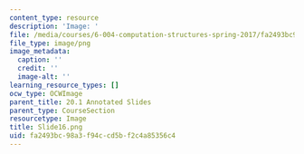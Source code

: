 ```yaml
---
content_type: resource
description: 'Image: '
file: /media/courses/6-004-computation-structures-spring-2017/fa2493bc98a3f94ccd5bf2c4a85356c4_Slide16.png
file_type: image/png
image_metadata:
  caption: ''
  credit: ''
  image-alt: ''
learning_resource_types: []
ocw_type: OCWImage
parent_title: 20.1 Annotated Slides
parent_type: CourseSection
resourcetype: Image
title: Slide16.png
uid: fa2493bc-98a3-f94c-cd5b-f2c4a85356c4
---
```

